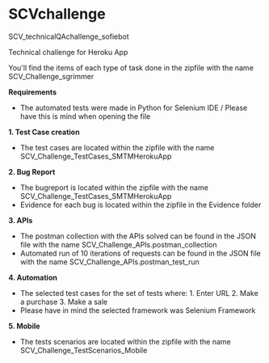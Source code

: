 # SCVchallenge
SCV_technicalQAchallenge_sofiebot

Technical challenge for Heroku App 

You'll find the items of each type of task done in the zipfile with the name SCV_Challenge_sgrimmer

**Requirements**
- The automated tests were made in Python for Selenium IDE / Please have this is mind when opening the file

**1. Test Case creation**
- The test cases are located within the zipfile with the name SCV_Challenge_TestCases_SMTMHerokuApp

**2. Bug Report**
- The bugreport is located within the zipfile with the name SCV_Challenge_TestCases_SMTMHerokuApp
- Evidence for each bug is located within the zipfile in the Evidence folder

**3. APIs**
- The postman collection with the APIs solved can be found in the JSON file with the name SCV_Challenge_APIs.postman_collection
- Automated run of 10 iterations of requests can be found in the JSON file with the name SCV_Challenge_APIs.postman_test_run

**4. Automation**
- The selected test cases for the set of tests where: 1. Enter URL 2. Make a purchase 3. Make a sale
- Please have in mind the selected framework was Selenium Framework

**5. Mobile**
- The tests scenarios are located within the zipfile with the name SCV_Challenge_TestScenarios_Mobile
